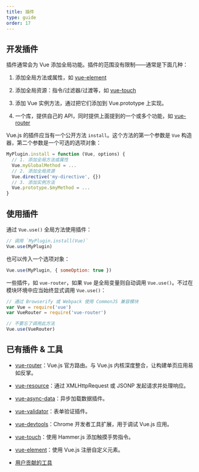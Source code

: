 ```yaml
---
title: 插件
type: guide
order: 17
---
```


## 开发插件

插件通常会为 Vue 添加全局功能。插件的范围没有限制——通常是下面几种：

1. 添加全局方法或属性，如 [vue-element](https://github.com/vuejs/vue-element)

2. 添加全局资源：指令/过滤器/过渡等，如 [vue-touch](https://github.com/vuejs/vue-touch)

3. 添加 Vue 实例方法，通过把它们添加到 Vue.prototype 上实现。

4. 一个库，提供自己的 API，同时提供上面提到的一个或多个功能，如 [vue-router](https://github.com/vuejs/vue-router)

Vue.js 的插件应当有一个公开方法 `install`。这个方法的第一个参数是 `Vue` 构造器，第二个参数是一个可选的选项对象：

``` js
MyPlugin.install = function (Vue, options) {
  // 1. 添加全局方法或属性
  Vue.myGlobalMethod = ...
  // 2. 添加全局资源
  Vue.directive('my-directive', {})
  // 3. 添加实例方法
  Vue.prototype.$myMethod = ...
}
```

## 使用插件

通过 `Vue.use()` 全局方法使用插件：

``` js
// 调用 `MyPlugin.install(Vue)`
Vue.use(MyPlugin)
```

也可以传入一个选项对象：

``` js
Vue.use(MyPlugin, { someOption: true })
```

一些插件，如 `vue-router`，如果 `Vue` 是全局变量则自动调用 `Vue.use()`。不过在模块环境中应当始终显式调用 `Vue.use()`：

``` js
// 通过 Browserify 或 Webpack 使用 CommonJS 兼容模块
var Vue = require('vue')
var VueRouter = require('vue-router')

// 不要忘了调用此方法
Vue.use(VueRouter)
```

## 已有插件 & 工具

- [vue-router](https://github.com/vuejs/vue-router)：Vue.js 官方路由。与 Vue.js 内核深度整合，让构建单页应用易如反掌。

- [vue-resource](https://github.com/vuejs/vue-resource)：通过 XMLHttpRequest 或 JSONP 发起请求并处理响应。

- [vue-async-data](https://github.com/vuejs/vue-async-data)：异步加载数据插件。

- [vue-validator](https://github.com/vuejs/vue-validator)：表单验证插件。

- [vue-devtools](https://github.com/vuejs/vue-devtools)：Chrome 开发者工具扩展，用于调试  Vue.js 应用。

- [vue-touch](https://github.com/vuejs/vue-touch)：使用 Hammer.js 添加触摸手势指令。

- [vue-element](https://github.com/vuejs/vue-element)：使用 Vue.js 注册自定义元素。

- [用户贡献的工具](https://github.com/vuejs/awesome-vue#libraries--plugins)
